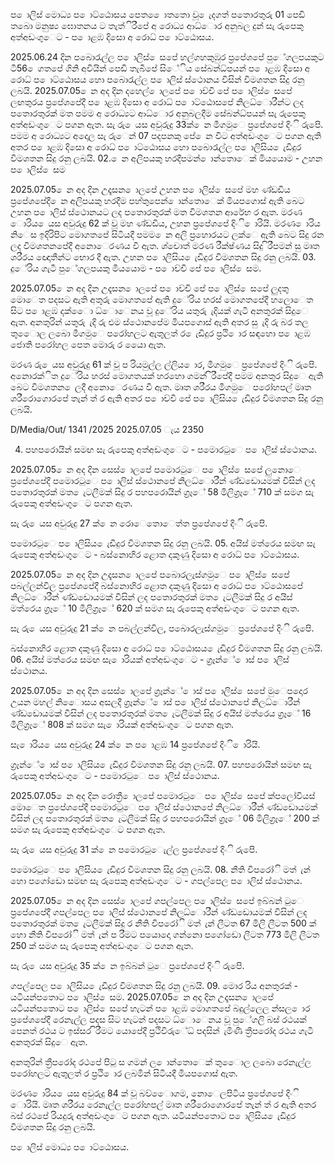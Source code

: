 ප ොලිස් මොධ්‍ය ප ොට්ඨොසය පෙත ෙොතතො වූ ෙැදගත් පතොරතුරු 01 පෙඩි තබො මනුෂ්‍ය ඝොතනය ට තැත්ිරීපේ අ රොධ්‍ය ආධ්‍ොර අනුබල දුන් සැ රුපෙකු අත්අඩංගුෙට - ප ොළඹ දිසො අ රොධ්‍ ප ොට්ඨොසය.

2025.06.24 දින පබොරැල්ල ප ොලිස් ෙසපේ හල්ගහකුඹුර ප්‍රපේශපේ පුේගලපයකුට ටී56 ෙගතපේ ගිනි අවියින් පෙඩි තැබීපේ සිේිය සේබන්ධ්‍පයන් ප ොළඹ දිසො අ රොධ්‍ ප ොට්ඨොසය හො පබොරැල්ල ප ොලිස් ස්ථොනය විසින් විමශතන සිදු රනු ලබයි. 2025.07.05 ෙන අද දින දහෙල් ොලපේ ප ොච්චි පේ ප ොලිස් ෙසපේ ලඟතුරය ප්‍රපේශපේදී ප ොළඹ දිසො අ රොධ්‍ ප ොට්ඨොසපේ නිලධ්‍ොරීන්ට ලද පතොරතුරක් මත පමම අ රොධ්‍යට ආධ්‍ොර අනුබලදීම සේබන්ධ්‍පයන් සැ රුපෙකු අත්අඩංගුෙට පගන ඇත. සැ රු ෙයස අවුරුදු 33ක් ෙන මීගමුෙ ප්‍රපේශපේ දිංි රුපෙි. පමම අ රොධ්‍යට අදොල සැ රුෙන් 07 පදපනකු පේ ෙන විට අත්අඩංගුෙට පගන ඇති අතර ප ොළඹ දිසො අ රොධ්‍ ප ොට්ඨොසය හො පබොරැල්ල ප ොලිසිය ෙැඩිදුර විමශතන සිදු රනු ලබයි. 02. ෙන අලිපයකු හරදීපමන් ොන්තොෙක් මියයොම - උහන ප ොලිස් ෙසම

2025.07.05 ෙන අද දින උදෑසන ොලපේ උහන ප ොලිස් ෙසපේ මහ ණ්ඩඩිය ප්‍රපේශපේදී ෙන අලිපයකු හරදීම පහ්තුපෙන් ොන්තොෙක් මියපගොස් ඇති බෙට උහන ප ොලිස් ස්ථොනයට ලද පතොරතුරක් මත විමශතන ආරේභ ර ඇත. මරණ ොරිය ෙයස අවුරුදු 62 ක් වූ මහ ණ්ඩඩිය, උහන ප්‍රපේශපේ දිංි ොරියි. මරණ ොරිය නිෙස ඉදිරිපිට මොගතපේ සිටියදී පමම ෙන අලි ප්‍රහොරයට ලක්ෙ ඇති බෙට සිදු රන ලද විමශතනපේදී අනොෙරණය වී ඇත. ශ්චොත් මරණ රීක්ෂ්‍ණය සිදු ිරීපමන් සු මෘත ශරීරය ඥොතීන්ට භොර දී ඇත. උහන ප ොලිසිය ෙැඩිදුර විමශතන සිදු රනු ලබයි. 03. දුේරිය ගැටී පුේගලපයකු මියයොම - ප ොච්චි පේ ප ොලිස් ෙසම.

2025.07.05 ෙන අද දින උදෑසන ොලපේ ප ොච්චි පේ ප ොලිස් ෙසපේ ලුදතු මොෙත පදසට ඇති අතුරු මොගතපේ ඇති දුේරිය හරස් මොගතපේදී හලොෙත සිට ප ොළඹ දක්ෙො ධ්‍ොෙනය වූ දුේරිය යතුරු ැදියක් ගැටී අනතුරක් සිදුෙ ඇත. අනතුරින් යතුරු ැදි රු එම ස්ථොනපේම මියපගොස් ඇති අතර සු ැදි රු බර තල තුෙොල ලබො මීගමුෙ පරෝහලට ඇතුලත් ර ෙැඩිදුර ප්‍රථි ොර සඳහො ප ොළඹ ජොති පරෝහල පෙත මොරු ර යෙො ඇත.

මරණ රු ෙයස අවුරුදු 61 ක් වූ ප රියමුල්ල ල්ලිය ොර, මීගමුෙ ප්‍රපේශපේ දිංි රුපෙි. අනොරක්ිත දුේරිය හරස් මොගතයක් හරහො ගමන් ිරීපේදී පමම අනතුර සිදුෙ ඇති බෙට විමශතන ෙලදී අනොෙරණය වී ඇත. මෘත ශරීරය මීගමුෙ පරෝහපල් මෘත ශරීරොගොරපේ තැන් ත් ර ඇති අතර ප ොච්චි පේ ප ොලිසිය ෙැඩිදුර විමශතන සිදු රනු ලබයි.

D/Media/Out/ 1341 /2025 2025.07.05 ැය 2350

04. පහපරොයින් සමඟ සැ රුපෙකු අත්අඩංගුෙට - පමොරටුෙ ප ොලිස් ස්ථොනය.

2025.07.05 ෙන අද දින සෙස් ොලපේ පමොරටුෙ ප ොලිස් ෙසපේ ලුනොෙ ප්‍රපේශපේදී පමොරටුෙ ප ොලිස් ස්ථොනපේ නිලධ්‍ොරීන් ණ්ඩඩොයමක් විසින් ලද පතොරතුරක් මත ෙැටලීමක් සිදු ර පහපරොයින් ග්‍රෑේ 58 මිලිග්‍රෑේ 710 ක් සමග සැ රුපෙකු අත්අඩංගුෙට පගන ඇත.

සැ රු ෙයස අවුරුදු 27 ක් ෙන රොෙතොෙත්ත ප්‍රපේශපේ දිංි රුපෙි.

පමොරටුෙ ප ොලිසිය ෙැඩිදුර විමශතන සිදු රනු ලබයි. 05. අයිස් මත්රෙය සමඟ සැ රුපෙකු අත්අඩංගුෙට - බස්නොහිර ළොත දකුණු දිසො අ රොධ්‍ ප ොට්ඨොසය.

2025.07.05 ෙන අද දින උදෑසන ොලපේ පබොරලැස්ගමුෙ ප ොලිස් ෙසපේ පබල්ලන්විල ප්‍රපේශපේදී බස්නොහිර ළොත දකුණු දිසො අ රොධ්‍ ප ොට්ඨොසපේ නිලධ්‍ොරීන් ණ්ඩඩොයමක් විසින් ලද පතොරතුරක් මත ෙැටලීමක් සිදු ර අයිස් මත්රෙය ග්‍රෑේ 10 මිලිග්‍රෑේ 620 ක් සමග සැ රුපෙකු අත්අඩංගුෙට පගන ඇත.

සැ රු ෙයස අවුරුදු 21 ක් ෙන පබල්ලන්විල, පබොරලැස්ගමුෙ ප්‍රපේශපේ දිංි රුපෙි.

බස්නොහිර ළොත දකුණු දිසො අ රොධ්‍ ප ොට්ඨොසය ෙැඩිදුර විමශතන සිදු රනු ලබයි. 06. අයිස් මත්රෙය සමඟ සැ ොරියක් අත්අඩංගුෙට - ග්‍රෑන්ේ ොස් ප ොලිස් ස්ථොනය.

2025.07.05 ෙන අද දින සෙස් ොලපේ ග්‍රෑන්ේ ොස් ප ොලිස් ෙසපේ මුෙපදොර උයන මහල් නිෙොසය අසලදී ග්‍රෑන්ේ ොස් ප ොලිස් ස්ථොනපේ නිලධ්‍ොරීන් ණ්ඩඩොයමක් විසින් ලද පතොරතුරක් මත ෙැටලීමක් සිදු ර අයිස් මත්රෙය ග්‍රෑේ 16 මිලිග්‍රෑේ 808 ක් සමග සැ ොරියක් අත්අඩංගුෙට පගන ඇත.

සැ ොරිය ෙයස අවුරුදු 24 ක් ෙන ප ොළඹ 14 ප්‍රපේශපේ දිංි ොරියි.

ග්‍රෑන්ේ ොස් ප ොලිසිය ෙැඩිදුර විමශතන සිදු රනු ලබයි. 07. පහපරොයින් සමඟ සැ රුපෙකු අත්අඩංගුෙට - පමොරටුෙ ප ොලිස් ස්ථොනය.

2025.07.05 ෙන අද දින රොත්‍රී ොලපේ පමොරටුෙ ප ොලිස් ෙසපේ ක්පලෝවියස් මොෙත ප්‍රපේශපේදී පමොරටුෙ ප ොලිස් ස්ථොනපේ නිලධ්‍ොරීන් ණ්ඩඩොයමක් විසින් ලද පතොරතුරක් මත ෙැටලීමක් සිදු ර පහපරොයින් ග්‍රෑේ 06 මිලිග්‍රෑේ 200 ක් සමග සැ රුපෙකු අත්අඩංගුෙට පගන ඇත.

සැ රු ෙයස අවුරුදු 31 ක් ෙන පමොරටුෙැල්ල ප්‍රපේශපේ දිංි රුපෙි.

පමොරටුෙ ප ොලිසිය ෙැඩිදුර විමශතන සිදු රනු ලබයි. 08. නීති විපරෝි මත් ැන් හො පගෝඩො සමඟ සැ රුපෙකු අත්අඩංගුෙට - ගපල්පෙල ප ොලිස් ස්ථොනය.

2025.07.05 ෙන අද දින සෙස් ොලපේ ගපල්පෙල ප ොලිස් ෙසපේ ඉබ්බන් ටුෙ ප්‍රපේශපේදී ගපල්පෙල ප ොලිස් ස්ථොනපේ නිලධ්‍ොරීන් ණ්ඩඩොයමක් විසින් ලද පතොරතුරක් මත ෙැටලීමක් සිදු ර නීති විපරෝි මත් ැන් ලීටත 67 මිලි ලීටත 500 ක් හො නීති විපරෝි මත් ැන් ප රීමට පයොදො ගන්නො පගෝඩො ලීටත 773 මිලි ලීටත 250 ක් සමග සැ රුපෙකු අත්අඩංගුෙට පගන ඇත.

සැ රු ෙයස අවුරුදු 35 ක් ෙන ඉබ්බන් ටුෙ ප්‍රපේශපේ දිංි රුපෙි.

ගපල්පෙල ප ොලිසිය ෙැඩිදුර විමශතන සිදු රනු ලබයි. 09. මොර රිය අනතුරක් - යටියන්පතොට ප ොලිස් ෙසම. 2025.07.05 ෙන අද දින උදෑසන ොලපේ යටියන්පතොට ප ොලිස් ෙසපේ හැටන් ප ොළඹ මොගතපේ බදුල්ලෙල න්සල ොර ප්‍රපේශපේදී රෙනැල්ල පදස සිට හැටන් පදසට ධ්‍ොෙනය වූ පුේගලි බස් රථයක් පෙනත් රථය ට ඉස්සර ිරීමට යොපේදී ප්‍රථිවිරුේධ්‍ පදසින් ැමිණි ත්‍රීපරෝද රථය ගැටී අනතුරක් සිදුෙ ඇත.

අනතුරින් ත්‍රීපරෝද රථපේ පිටු ස ගමන් ල ොන්තොෙක් තුෙොල ලබො රෙනැල්ල පරෝහලට ඇතුලත් ර ප්‍රථි ොර ලබමින් සිටියදී මියපගොස් ඇත.

මරණ ොරිය ෙයස අවුරුදු 84 ක් වූ බව්ෙොගම, නොෙලපිටිය ප්‍රපේශපේ දිංි ොරියි. මෘත ශරීරය රෙනැල්ල පරෝහපල් මෘත ශරීරොගොරපේ තැන් ත් ර ඇති අතර බස් රථපේ රියදුරු අත්අඩංගුෙට පගන ඇත. යටියන්පතොට ප ොලිසිය ෙැඩිදුර විමශතන සිදු රනු ලබයි.

ප ොලිස් මොධ්‍ය ප ොට්ඨොසය.